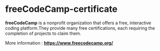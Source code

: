 # freeCodeCamp-certificate
**freeCodeCamp** is a nonprofit organization that offers a free, interactive coding platform.They provide many free certifications, each requiring the completion of projects to claim them.

More information : __https://www.freecodecamp.org/__
